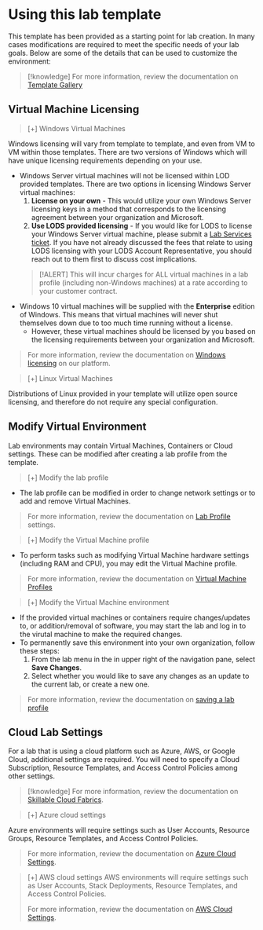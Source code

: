 # Using this lab template

This template has been provided as a starting point for lab creation. In many cases modifications are required to meet the specific needs of your lab goals. Below are some of the details that can be used to customize the environment:

>[!knowledge] For more information, review the documentation on [Template Gallery](https://docs.skillable.com/docs/template-gallery)

## Virtual Machine Licensing

>[+] Windows Virtual Machines
>
Windows licensing will vary from template to template, and even from VM to VM within those templates. There are two versions of Windows which will have unique licensing requirements depending on your use.
- Windows Server virtual machines will not be licensed within LOD provided templates. There are two options in licensing Windows Server virtual machines:
    1. **License on your own** - This would utilize your own Windows Server licensing keys in a method that corresponds to the licensing agreement between your organization and Microsoft.
    1. **Use LODS provided licensing** - If you would like for LODS to license your Windows Server virtual machine, please submit a [Lab Services ticket](https://lod.one/support). If you have not already discussed the fees that relate to using LODS licensing with your LODS Account Representative, you should reach out to them first to discuss cost implications.
    > [!ALERT] This will incur charges for ALL virtual machines in a lab profile (including non-Windows machines) at a rate according to your customer contract.
- Windows 10 virtual machines will be supplied with the **Enterprise** edition of Windows. This means that virtual machines will never shut themselves down due to too much time running without a license.
    - However, these virtual machines should be licensed by you based on the licensing requirements between your organization and Microsoft.
>
> For more information, review the documentation on [Windows licensing](https://docs.skillable.com/docs/windows-licensing) on our platform.

>[+] Linux Virtual Machines
>
Distributions of Linux provided in your template will utilize open source licensing, and therefore do not require any special configuration.

## Modify Virtual Environment
Lab environments may contain Virtual Machines, Containers or Cloud settings. These can be modified after creating a lab profile from the template.

>[+] Modify the lab profile
>
- The lab profile can be modified in order to change network settings or to add and remove Virtual Machines.
>
> For more information, review the documentation on [Lab Profile](https://docs.skillable.com/docs/lab-profile) settings.

>[+] Modify the Virtual Machine profile
>
- To perform tasks such as modifying Virtual Machine hardware settings (including RAM and CPU), you may edit the Virtual Machine profile.
>
> For more information, review the documentation on [Virtual Machine Profiles](https://docs.skillable.com/docs/virtual-machine-profiles)

>[+] Modify the Virtual Machine environment
>
- If the provided virtual machines or containers require changes/updates to, or addition/removal of software, you may start the lab and log in to the virutal machine to make the required changes.
- To permanently save this environment into your own organization, follow these steps:
    1. From the lab menu in the in upper right of the navigation pane, select **Save Changes**.
    1. Select whether you would like to save any changes as an update to the current lab, or create a new one.  
>
> For more information, review the documentation on [saving a lab profile](https://docs.skillable.com/docs/lab-profile-cloning) 

## Cloud Lab Settings

For a lab that is using a cloud platform such as Azure, AWS, or Google Cloud, additional settings are required. You will need to specify a Cloud Subscription, Resource Templates, and Access Control Policies among other settings.

>[!knowledge] For more information, review the documentation on [Skillable Cloud Fabrics](https://docs.skillable.com/docs/cloud-fabric-explanation).

>[+] Azure cloud settings
>
Azure environments will require settings such as User Accounts, Resource Groups, Resource Templates, and Access Control Policies.
>
> For more information, review the documentation on [Azure Cloud Settings](https://docs.skillable.com/docs/cloud-slice-guide-microsoft-azure-setup).

>[+] AWS cloud settings
AWS environments will require settings such as User Accounts, Stack Deployments, Resource Templates, and Access Control Policies.
>
> For more information, review the documentation on [AWS Cloud Settings](https://docs.skillable.com/docs/enable-aws-cloud-slice-support). 


